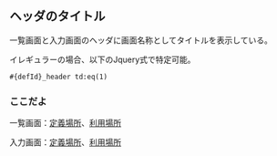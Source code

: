 ## ヘッダのタイトル

一覧画面と入力画面のヘッダに画面名称としてタイトルを表示している。

イレギュラーの場合、以下のJquery式で特定可能。
```
#{defId}_header td:eq(1)
```

### ここだよ
一覧画面：[定義場所](https://efwgrp.github.io/ske_image/svg/header.title.listPage.def.svg)、[利用場所](https://efwgrp.github.io/ske_image/svg/header.title.listPage.svg)

入力画面：[定義場所](https://efwgrp.github.io/ske_image/svg/header.title.inputPage.def.svg)、[利用場所](https://efwgrp.github.io/ske_image/svg/header.title.inputPage.svg)

